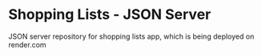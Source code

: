 # Shopping Lists - JSON Server




JSON server repository for shopping lists app, which is being deployed on render.com
